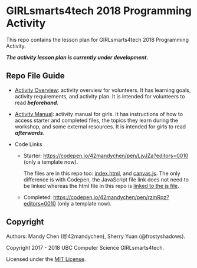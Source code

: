 # GIRLsmarts4tech 2018 Programming Activity

This repo contains the lesson plan for GIRLsmarts4tech 2018 Programming Activity.

***The activity lesson plan is currently under development.***

## Repo File Guide

- [Activity Overview](./overview.md): activity overview for volunteers. It has learning goals, activity requirements, and activity plan. It is intended for volunteers to read ***beforehand***.

- [Activity Manual](./manual.md): activity manual for girls. It has instructions of how to access starter and completed files, the topics they learn during the workshop, and some external resources. It is intended for girls to read ***afterwards***.

- Code Links

  - Starter: https://codepen.io/42mandychen/pen/LjyJZa?editors=0010 (only a template now).

    The files are in this repo too: [index.html](./starter/index.html), and [canvas.js](./starter/canvas.js). The only difference is with Codepen, the JavaScript file link does not need to be linked whereas the html file in this repo is [linked to the js file](./starter/index.html#L4).

  - Completed: https://codepen.io/42mandychen/pen/rzmRqz?editors=0010 (only a template now).

## Copyright

Authors: Mandy Chen (@42mandychen), Sherry Yuan (@frostyshadows).

Copyright 2017 - 2018 UBC Computer Science GIRLsmarts4tech.

Licensed under the [MIT License](./license).
